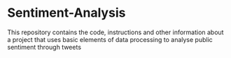 # Sentiment-Analysis
This repository contains the code, instructions and other information about a project that uses basic elements of data processing to analyse public sentiment through tweets
